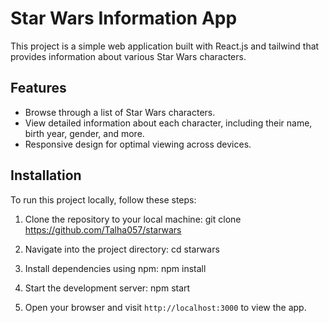 # Star Wars Information App

This project is a simple web application built with React.js and tailwind that provides information about various Star Wars characters.

## Features

- Browse through a list of Star Wars characters.
- View detailed information about each character, including their name, birth year, gender, and more.
- Responsive design for optimal viewing across devices.

## Installation

To run this project locally, follow these steps:

1. Clone the repository to your local machine:
   git clone https://github.com/Talha057/starwars
   
2. Navigate into the project directory:
   cd starwars
   
3. Install dependencies using npm:
   npm install

4. Start the development server:
   npm start

5. Open your browser and visit `http://localhost:3000` to view the app.
